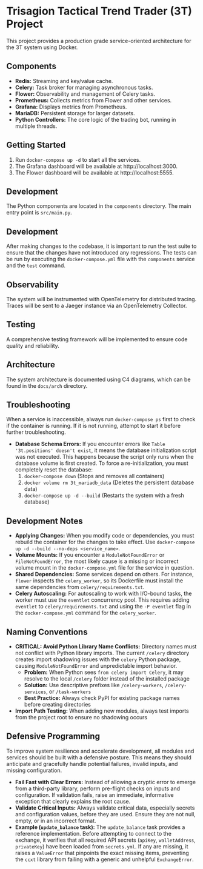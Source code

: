 # Trisagion Tactical Trend Trader (3T) Project

This project provides a production grade service-oriented architecture for the 3T system using Docker.

## Components

*   **Redis:** Streaming and key/value cache.
*   **Celery:** Task broker for managing asynchronous tasks.
*   **Flower:** Observability and management of Celery tasks.
*   **Prometheus:** Collects metrics from Flower and other services.
*   **Grafana:** Displays metrics from Prometheus.
*   **MariaDB:** Persistent storage for larger datasets.
*   **Python Controllers:** The core logic of the trading bot, running in multiple threads.

## Getting Started

1.  Run `docker-compose up -d` to start all the services.
2.  The Grafana dashboard will be available at http://localhost:3000.
3.  The Flower dashboard will be available at http://localhost:5555.

## Development

The Python components are located in the `components` directory. The main entry point is `src/main.py`.

## Development

After making changes to the codebase, it is important to run the test suite to ensure that the changes have not introduced any regressions. The tests can be run by executing the `docker-compose.yml` file with the `components` service and the `test` command.

## Observability

The system will be instrumented with OpenTelemetry for distributed tracing. Traces will be sent to a Jaeger instance via an OpenTelemetry Collector.

## Testing

A comprehensive testing framework will be implemented to ensure code quality and reliability.

## Architecture

The system architecture is documented using C4 diagrams, which can be found in the `docs/arch` directory.

## Troubleshooting

When a service is inaccessible, always run `docker-compose ps` first to check if the container is running. If it is not running, attempt to start it before further troubleshooting.

- **Database Schema Errors:** If you encounter errors like `Table '3t.positions' doesn't exist`, it means the database initialization script was not executed. This happens because the script only runs when the database volume is first created. To force a re-initialization, you must completely reset the database:
  1.  `docker-compose down` (Stops and removes all containers)
  2.  `docker volume rm 3t_mariadb_data` (Deletes the persistent database data)
  3.  `docker-compose up -d --build` (Restarts the system with a fresh database)

## Development Notes

- **Applying Changes:** When you modify code or dependencies, you must rebuild the container for the changes to take effect. Use `docker-compose up -d --build --no-deps <service_name>`.
- **Volume Mounts:** If you encounter a `ModuleNotFoundError` or `FileNotFoundError`, the most likely cause is a missing or incorrect volume mount in the `docker-compose.yml` file for the service in question.
- **Shared Dependencies:** Some services depend on others. For instance, `flower` inspects the `celery_worker`, so its Dockerfile must install the same dependencies from `celery/requirements.txt`.
- **Celery Autoscaling:** For autoscaling to work with I/O-bound tasks, the worker must use the `eventlet` concurrency pool. This requires adding `eventlet` to `celery/requirements.txt` and using the `-P eventlet` flag in the `docker-compose.yml` command for the `celery_worker`.

## Naming Conventions

- **CRITICAL: Avoid Python Library Name Conflicts:** Directory names must not conflict with Python library imports. The current `/celery` directory creates import shadowing issues with the `celery` Python package, causing `ModuleNotFoundError` and unpredictable import behavior.
  - **Problem:** When Python sees `from celery import Celery`, it may resolve to the local `/celery` folder instead of the installed package
  - **Solution:** Use descriptive prefixes like `/celery-workers`, `/celery-services`, or `/task-workers`
  - **Best Practice:** Always check PyPI for existing package names before creating directories
- **Import Path Testing:** When adding new modules, always test imports from the project root to ensure no shadowing occurs

## Defensive Programming

To improve system resilience and accelerate development, all modules and services should be built with a defensive posture. This means they should anticipate and gracefully handle potential failures, invalid inputs, and missing configuration.

- **Fail Fast with Clear Errors:** Instead of allowing a cryptic error to emerge from a third-party library, perform pre-flight checks on inputs and configuration. If validation fails, raise an immediate, informative exception that clearly explains the root cause.
- **Validate Critical Inputs:** Always validate critical data, especially secrets and configuration values, before they are used. Ensure they are not null, empty, or in an incorrect format.
- **Example (`update_balance` task):** The `update_balance` task provides a reference implementation. Before attempting to connect to the exchange, it verifies that all required API secrets (`apiKey`, `walletAddress`, `privateKey`) have been loaded from `secrets.yml`. If any are missing, it raises a `ValueError` that pinpoints the exact missing items, preventing the `ccxt` library from failing with a generic and unhelpful `ExchangeError`.